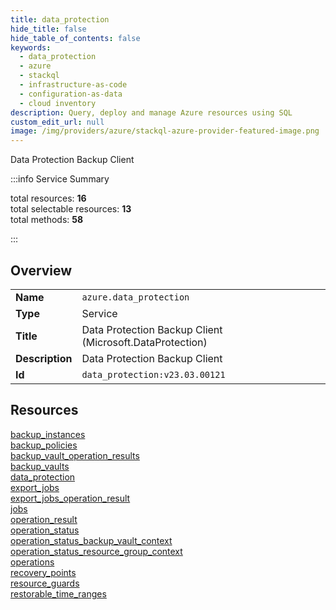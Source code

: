 ```yaml
---
title: data_protection
hide_title: false
hide_table_of_contents: false
keywords:
  - data_protection
  - azure
  - stackql
  - infrastructure-as-code
  - configuration-as-data
  - cloud inventory
description: Query, deploy and manage Azure resources using SQL
custom_edit_url: null
image: /img/providers/azure/stackql-azure-provider-featured-image.png
---
```

Data Protection Backup Client  
    
:::info Service Summary

<div class="row">
<div class="providerDocColumn">
<span>total resources:&nbsp;<b>16</b></span><br />
<span>total selectable resources:&nbsp;<b>13</b></span><br />
<span>total methods:&nbsp;<b>58</b></span><br />
</div>
</div>

:::

## Overview
<table><tbody>
<tr><td><b>Name</b></td><td><code>azure.data_protection</code></td></tr>
<tr><td><b>Type</b></td><td>Service</td></tr>
<tr><td><b>Title</b></td><td>Data Protection Backup Client (Microsoft.DataProtection)</td></tr>
<tr><td><b>Description</b></td><td>Data Protection Backup Client</td></tr>
<tr><td><b>Id</b></td><td><code>data_protection:v23.03.00121</code></td></tr>
</tbody></table>

## Resources
<div class="row">
<div class="providerDocColumn">
<a href="/providers/azure/data_protection/backup_instances/">backup_instances</a><br />
<a href="/providers/azure/data_protection/backup_policies/">backup_policies</a><br />
<a href="/providers/azure/data_protection/backup_vault_operation_results/">backup_vault_operation_results</a><br />
<a href="/providers/azure/data_protection/backup_vaults/">backup_vaults</a><br />
<a href="/providers/azure/data_protection/data_protection/">data_protection</a><br />
<a href="/providers/azure/data_protection/export_jobs/">export_jobs</a><br />
<a href="/providers/azure/data_protection/export_jobs_operation_result/">export_jobs_operation_result</a><br />
<a href="/providers/azure/data_protection/jobs/">jobs</a><br />
</div>
<div class="providerDocColumn">
<a href="/providers/azure/data_protection/operation_result/">operation_result</a><br />
<a href="/providers/azure/data_protection/operation_status/">operation_status</a><br />
<a href="/providers/azure/data_protection/operation_status_backup_vault_context/">operation_status_backup_vault_context</a><br />
<a href="/providers/azure/data_protection/operation_status_resource_group_context/">operation_status_resource_group_context</a><br />
<a href="/providers/azure/data_protection/operations/">operations</a><br />
<a href="/providers/azure/data_protection/recovery_points/">recovery_points</a><br />
<a href="/providers/azure/data_protection/resource_guards/">resource_guards</a><br />
<a href="/providers/azure/data_protection/restorable_time_ranges/">restorable_time_ranges</a><br />
</div>
</div>
